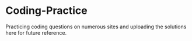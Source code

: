 # Coding-Practice
Practicing coding questions on numerous sites and uploading the solutions here for future reference.
